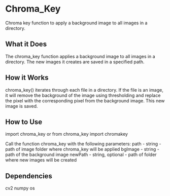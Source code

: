 # Chroma_Key
 Chroma key function to apply a background image to all images in a directory.

## What it Does
The chroma_key function applies a background image to all images in a directory. The new images it creates are saved in a specified path.

## How it Works
chroma_key() iterates through each file in a directory. If the file is an image, it will remove the background of the image using thresholding and replace the pixel with the corresponding pixel from the background image. This new image is saved.

## How to Use
import chroma_key
or
from chroma_key import chromakey

Call the function chroma_key with the following parameters:
path - string - path of image folder where chroma_key will be applied
bgImage - string - path of the background image
newPath - string, optional - path of folder where new images will be created

## Dependencies
cv2
numpy
os